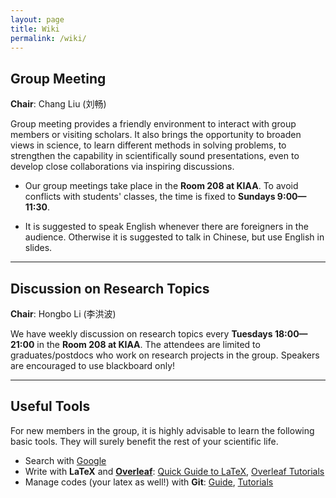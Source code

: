 ```yaml
---
layout: page
title: Wiki
permalink: /wiki/
---
```


<style>
table {
  font-family: arial, sans-serif;
  border-collapse: collapse;
  width: 100%;
}

td, th {
  border: 1px solid #dddddd;
  text-align: left;
  padding: 8px;
}

tr:nth-child(odd) {
  background-color: #dddddd;
}
</style>

## Group Meeting

**Chair**: Chang Liu (刘畅)

Group meeting provides a friendly environment to interact with group members or
visiting scholars.  It also brings the opportunity to broaden views in science,
to learn different methods in solving problems, to strengthen the capability in
scientifically sound presentations, even to develop close collaborations via
inspiring discussions. 

- Our group meetings take place in the <b>Room 208 at KIAA</b>. To avoid
conflicts with students' classes, the time is fixed to <b>Sundays
9:00—11:30</b>.

- It is suggested to speak English whenever there are foreigners in the
audience. Otherwise it is suggested to talk in Chinese, but use English in
slides.

<!---
| **FORMAT** | **DURATION** | **NOTE** |
| **General News** | about 5 min |
| **Literature Reading** | 20 min | <small>Sometimes, you have limited time to explain the <b>main</b> idea of a paper! |
| **Paper Presentation** | about 1 hr | <small><b>PLEASE</b> announce the paper at least one week in advance! |
| **Break** | 5 min | |
| **Updates on Projects** | indefinite | <small>Those who are not involved are free to leave. |
--->

<p></p>

---

## Discussion on Research Topics

**Chair**: Hongbo Li (李洪波)

We have weekly discussion on research topics every **Tuesdays 18:00—21:00** in
the **Room 208 at KIAA**. The attendees are limited to graduates/postdocs who
work on research projects in the group.  Speakers are encouraged to use
blackboard only!

<p></p>

---

## Useful Tools

For new members in the group, it is highly advisable to learn the following basic tools. They will surely benefit the rest of your scientific life.

- Search with [Google](https://www.google.com/ncr)
- Write with **LaTeX** and [**Overleaf**](https://www.overleaf.com): [Quick Guide to LaTeX](https://www.overleaf.com/latex/templates/a-quick-guide-to-latex/fghqpfgnxggz), [Overleaf Tutorials](https://www.overleaf.com/learn/latex/Tutorials)
- Manage codes (your latex as well!) with **Git**: [Guide](http://rogerdudler.github.io/git-guide/), [Tutorials](https://www.atlassian.com/git/tutorials)
